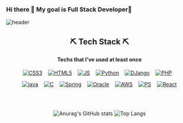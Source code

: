 ### Hi there 👋 My goal is Full Stack Developer🌷
<!--   
**vinszip999/vinszip999** is a ✨ _special_ ✨ repository because its `README.md` (this file) appears on your GitHub profile.

Here are some ideas to get you started:

- 🔭 I’m currently working on ...
- 🌱 I’m currently learning ...
- 👯 I’m looking to collaborate on ...
- 🤔 I’m looking for help with ...
- 💬 Ask me about ...
- 📫 How to reach me: ...
- 😄 Pronouns: ...
- ⚡ Fun fact: ...
-->

![header](https://capsule-render.vercel.app/api?type=waving&color=gradient&height=300&section=header&text=U-Vin%20Lee&fontSize=100)
<!-- ![header](https://capsule-render.vercel.app/api?type=slice&color=gradient&height=200&section=footer&text=U%20Vin%20Lee&fontSize=100) -->

<!-- 
type : wave, egg, shark, slice, rect, soft, rounded, cylinder, waving의 총 9개가 있으며, 일종의 테마라고 생각된다. 글자 뒤의 이미지를 어떤 것으로 할지 정할 수 있으며 위의 url에서 "type=slice"의 slice 부분을 다른 것으로 바꾸면 된다.
color : 이미지의 색상을 정할 수 있다. gradient로 설정하면 위 이미지처럼 그라데이션 효과를 줄 수 있으며 색깔은 새로고침할 때마다 랜덤으로 변한다.
height : 이미지의 높이다. 이 숫자를 바꾸면 README에서 위 이미지가 얼마만큼의 높이를 차지할지를 정할 수 있다.
section : 현재 footer로 되어 있는데 이렇게 하면 위 이미지처럼 사선 하단에 이미지가 나오고, header로 하면 사선 위에 이미지가 나온다. 어떻게 나오는지 궁금하다면 하단 이미지 참고
text : 이미지 위에 어떤 글자를 놓을지 정하는 곳이다. 띄어쓰기를 할 거라면 "%20"을 꼭 넣어줘야 하며, 당연한 말이지만 "%20" 다음에 띄어쓰기를 하면 이미지는 적용되지 않는다.
fontsize : 글자 크기 
-->

<div align=center>
  
  ## ⛏️ Tech  Stack ⛏️
  #### Techs that I've used at least once

[![CSS3](https://img.shields.io/badge/CSS3-1572B6?style=flat-square&logo=CSS3&logoColor=white)](https://github.com/vinszip999)&nbsp;&nbsp;&nbsp;
[![HTML5](https://img.shields.io/badge/HTML5-E34F26?style=flat-square&logo=HTML5&logoColor=white)](https://github.com/vinszip999)&nbsp;&nbsp;&nbsp;
[![JS](https://img.shields.io/badge/JavaScript-F7DF1E?style=flat-square&logo=JavaScript&logoColor=white)](https://github.com/vinszip999)&nbsp;&nbsp;&nbsp;
[![Python](https://img.shields.io/badge/Python-3776AB?style=flat-square&logo=Python&logoColor=white)](https://github.com/vinszip999)&nbsp;&nbsp;&nbsp;
[![DJango](https://img.shields.io/badge/DJango-092E20?style=flat-square&logo=DJango&logoColor=white)](https://github.com/vinszip999)&nbsp;&nbsp;&nbsp;
[![PHP](https://img.shields.io/badge/PHP-777BB4?style=flat-square&logo=PHP&logoColor=white)](https://github.com/vinszip999)&nbsp;&nbsp;&nbsp;

[![java](https://img.shields.io/badge/Java-007396?style=flat-square&logo=Java&logoColor=white)](https://github.com/vinszip999)&nbsp;&nbsp;&nbsp;
[![C](https://img.shields.io/badge/C%20Language-A8B9CC?style=flat-square&logo=C&logoColor=white)](https://github.com/vinszip999)&nbsp;&nbsp;&nbsp;
[![Spring](https://img.shields.io/badge/Spring-6DB33F?style=flat-square&logo=Spring&logoColor=white)](https://github.com/vinszip999)&nbsp;&nbsp;&nbsp;
[![Oracle](https://img.shields.io/badge/Oracle%20DB-F80000?style=flat-square&logo=Oracle&logoColor=white)](https://github.com/vinszip999)&nbsp;&nbsp;&nbsp;
[![AWS](https://img.shields.io/badge/Amazon%20AWS-232F3E?style=flat-square&logo=AmazonAWS&logoColor=white)](https://github.com/vinszip999)&nbsp;&nbsp;&nbsp;
[![PS](https://img.shields.io/badge/PS-31A8FF?style=flat-square&logo=AdobePhotoshop&logoColor=black)](https://github.com/vinszip999)&nbsp;&nbsp;&nbsp;
[![React](https://img.shields.io/badge/React-61DAFB?style=flat-square&logo=React&logoColor=black)](https://github.com/vinszip999)

<!-- <img src="https://img.shields.io/badge/oracle%20DB-F80000?style=for-the-badge&logo=oracle&logoColor=white"> -->

<br>
<br>
<!--   ## 🔨 Tools 🔧
[![EclipseIDE](https://img.shields.io/badge/Eclipse%20IDE-2C2255?style=flat-square&logo=EclipseIDE&logoColor=white)](https://github.com/vinszip999) [![PyCharm](https://img.shields.io/badge/PyCharm-gray?style=flat-square&logo=PyCharm&logoColor=white)](https://github.com/vinszip999) [![VisualStudio](https://img.shields.io/badge/Visual%20Studio-lightgray?style=flat-square&logo=VisualStudio&logoColor=5C2D91)](https://github.com/vinszip999)

[![VisualStudioCode](https://img.shields.io/badge/Visual%20Studio%20Code-black?style=flat-square&logo=VisualStudioCode&logoColor=007ACC)](https://github.com/vinszip999) [![Docker](https://img.shields.io/badge/Docker-green?style=flat-square&logo=Docker&logoColor=#2496ED)](https://github.com/vinszip999)
<br>
<br> -->
  ## 📃 SNS 📑
[![e-mail](https://img.shields.io/badge/Gmail-EA4335?style=flat-square&logo=Gmail&logoColor=white)](mailto:w2011@e-mirim.hs.kr)&nbsp;&nbsp;&nbsp;[![Docker](https://img.shields.io/badge/Docker-2496ED?style=flat-square&logo=Docker&logoColor=green)](https://hub.docker.com/u/vinszip999)
<br>
<br>
</div>


<div align=footer>
  
<!-- [![Anurag's github stats](https://github-readme-stats.vercel.app/api?username=vinszip999&show_icons=true)](https://github.com/vinszip999) 기본-->
 
<!-- dark, radical, merko, gruvbox, tokyonight, onedark, cobalt, synthwave, highcontrast, dracula -->
<!-- ![Anurag's GitHub stats](https://github-readme-stats.vercel.app/api?username=vinszip999&show_icons=true&theme=outrun)  -->
<!-- ![Top Langs](https://github-readme-stats.vercel.app/api/top-langs/?username=vinszip999&layout=compact&theme=algolia)-->
<!-- ![Top Langs](https://github-readme-stats.vercel.app/api/top-langs/?username=vinszip999&show_icons=true&theme=nightowl)  -->

![Anurag's GitHub stats](https://github-readme-stats.vercel.app/api?username=vinszip999&show_icons=true&theme=outrun)
![Top Langs](https://github-readme-stats.vercel.app/api/top-langs/?username=vinszip999&layout=compact&theme=algolia)
 <!-- highcontrast nightowl buefy jolly 일반 기본 통계 -->

  
<!-- [![Hits](https://hits.seeyoufarm.com/api/count/incr/badge.svg?url=https%3A%2F%2Fgithub.com%2FAlpoxDev)](https://hits.seeyoufarm.com) -->
</div>
